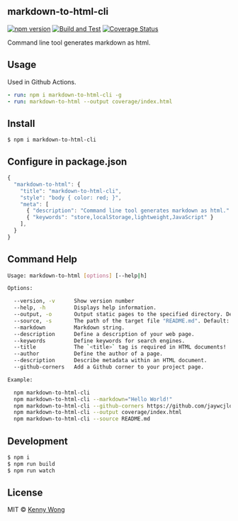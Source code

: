 markdown-to-html-cli
---

[![npm version](https://img.shields.io/npm/v/markdown-to-html-cli.svg)](https://www.npmjs.com/package/markdown-to-html-cli)
[![Build and Test](https://github.com/jaywcjlove/markdown-to-html-cli/actions/workflows/ci.yml/badge.svg)](https://github.com/jaywcjlove/markdown-to-html-cli/actions/workflows/ci.yml)
[![Coverage Status](https://jaywcjlove.github.io/markdown-to-html-cli/badges.svg)](https://jaywcjlove.github.io/markdown-to-html-cli/lcov-report/)

Command line tool generates markdown as html.

## Usage

Used in Github Actions.

```yml
- run: npm i markdown-to-html-cli -g
- run: markdown-to-html --output coverage/index.html
```

## Install

```shell
$ npm i markdown-to-html-cli
```

## Configure in package.json

```js
{
  "markdown-to-html": {
    "title": "markdown-to-html-cli",
    "style": "body { color: red; }",
    "meta": [
      { "description": "Command line tool generates markdown as html." },
      { "keywords": "store,localStorage,lightweight,JavaScript" }
    ],
  }
}
```

## Command Help

```bash
Usage: markdown-to-html [options] [--help|h]

Options:

  --version, -v      Show version number
  --help, -h         Displays help information.
  --output, -o       Output static pages to the specified directory. Default: index.html
  --source, -s       The path of the target file "README.md". Default: README.md
  --markdown         Markdown string.
  --description      Define a description of your web page.
  --keywords         Define keywords for search engines.
  --title            The `<title>` tag is required in HTML documents!
  --author           Define the author of a page.
  --description      Describe metadata within an HTML document.
  --github-corners   Add a Github corner to your project page.

Example:

  npm markdown-to-html-cli
  npm markdown-to-html-cli --markdown="Hello World!"
  npm markdown-to-html-cli --github-corners https://github.com/jaywcjlove/markdown-to-html-cli
  npm markdown-to-html-cli --output coverage/index.html
  npm markdown-to-html-cli --source README.md
```

## Development

```bash
$ npm i
$ npm run build
$ npm run watch
```

## License

MIT © [Kenny Wong](https://wangchujiang.com/)
